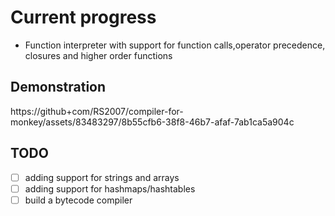 # Current progress

- Function interpreter with support for function calls,operator precedence, closures and higher order functions

## Demonstration

https://github+com/RS2007/compiler-for-monkey/assets/83483297/8b55cfb6-38f8-46b7-afaf-7ab1ca5a904c

## TODO

- [ ] adding support for strings and arrays
- [ ] adding support for hashmaps/hashtables
- [ ] build a bytecode compiler
